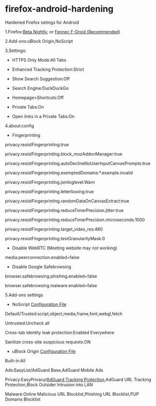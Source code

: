 # firefox-android-hardening
Hardened Firefox setings for Android 

1.Firefox:[Beta](https://play.google.com/store/apps/details?id=org.mozilla.firefox_beta),[Nightly](https://play.google.com/store/apps/details?id=org.mozilla.fenix), or [Fennec F-Droid (Recommended)](https://f-droid.org/packages/org.mozilla.fennec_fdroid)

2.Add-ons:uBlock Origin,NoScript

3.Settings:

- HTTPS Only Mode:All Tabs

- Enhanced Tracking Protection:Strict

- Show Search Suggestion:Off

- Search Engine:DuckDuckGo

- Homepage>Shortcuts:Off

- Private Tabs:On

- Open links in a Private Tabs:On

4.about:config

- Fingerprinting 

privacy.resistFingerprinting:true

privacy.resistFingerprinting.block_mozAddonManager:true

privacy.resistFingerprinting.autoDeclineNoUserInputCanvasPrompts:true

privacy.resistFingerprinting.exemptedDomains:*.example.invalid

privacy.resistFingerprinting.jsmloglevel:Warn

privacy.resistFingerprinting.letterboxing:true

privacy.resistFingerprinting.randomDataOnCanvasExtract:true

privacy.resistFingerprinting.reduceTimerPrecision.jitter:true

privacy.resistFingerprinting.reduceTimerPrecision.microseconds:1000

privacy.resistFingerprinting.target_video_res:480

privacy.resistFingerprinting.testGranularityMask:0


- Disable WebRTC (Meeting website may not working)

media.peerconnection.enabled=false

- Disable Google Safebrowsing

browser.safebrowsing.phishing.enabled=false

browser.safebrowsing.malware.enabled=false

5.Add-ons settings

- NoScript [Configuration File](https://github.com/arfshl/firefox-android-hardening/raw/main/noscript.txt)

Default/Trusted:script,object,media,frame,font,webgl,fetch

Untrusted:Uncheck all

Cross-tab identity leak protection:Enabled Everywhere

Sanitize cross-site suspicious requests:ON

- uBlock Origin [Configuration File](https://github.com/arfshl/firefox-android-hardening/raw/main/ublock.txt)

Built-in:All

Ads:EasyList/AdGuard Base,AdGuard Mobile Ads

Privacy:EasyPrivacy/[AdGuard Tracking Protection](abp:subscribe?location=https%3A%2F%2Ffilters.adtidy.org%2Fextension%2Fublock%2Ffilters%2F3.txt&title=AdGuard%20Tracking%20Protection%20Filter%20(uBlock%20Origin)),AdGuard URL Tracking Protection,Block Outsider Intrusion into LAN

Malware:Online Malicious URL Blocklist,Phishing URL Blocklist,PUP Domains Blocklist
